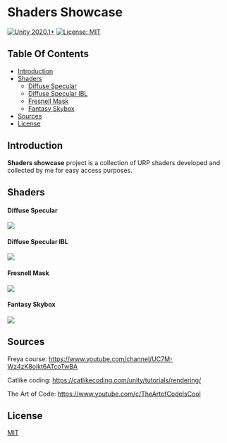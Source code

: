 # Shaders Showcase
[![Unity 2020.1+](https://img.shields.io/badge/unity-2020.1%2B-blue.svg)](https://unity3d.com/get-unity/download) [![License: MIT](https://img.shields.io/badge/License-MIT-yellow.svg)](https://opensource.org/licenses/MIT)

## Table Of Contents

- [Introduction](#introduction)
- [Shaders](#shaders)
  - [Diffuse Specular](#diffuse-specular)
  - [Diffuse Specular IBL](#diffuse-specular-IBL)
  - [Fresnell Mask](#fresnell-mask)
  - [Fantasy Skybox](#fantasy-skybox)
- [Sources](#sources)
- [License](#license)

## Introduction <a name="introduction"></a>

**Shaders showcase** project is a collection of URP shaders developed and collected by me for easy access purposes.

## Shaders <a name="shaders"></a>

#### Diffuse Specular <a name="diffuse-specular"></a>
<img src="https://i.imgur.com/2jkjA6d.png">

#### Diffuse Specular IBL <a name="diffuse-specular-IBL"></a>
<img src="https://i.imgur.com/CfhlRGX.png">

#### Fresnell Mask <a name="fresnell-mask"></a>
<img src="https://imgur.com/8hmKiuZ.png">

#### Fantasy Skybox <a name="fantasy-skybox"></a>
<img src="https://i.imgur.com/SLpML5N.gif">
 
## Sources <a name="sources"></a>
Freya course: https://www.youtube.com/channel/UC7M-Wz4zK8oikt6ATcoTwBA

Catlike coding: https://catlikecoding.com/unity/tutorials/rendering/

The Art of Code: https://www.youtube.com/c/TheArtofCodeIsCool

## License <a name="license"></a>
 
[MIT](https://opensource.org/licenses/MIT)
